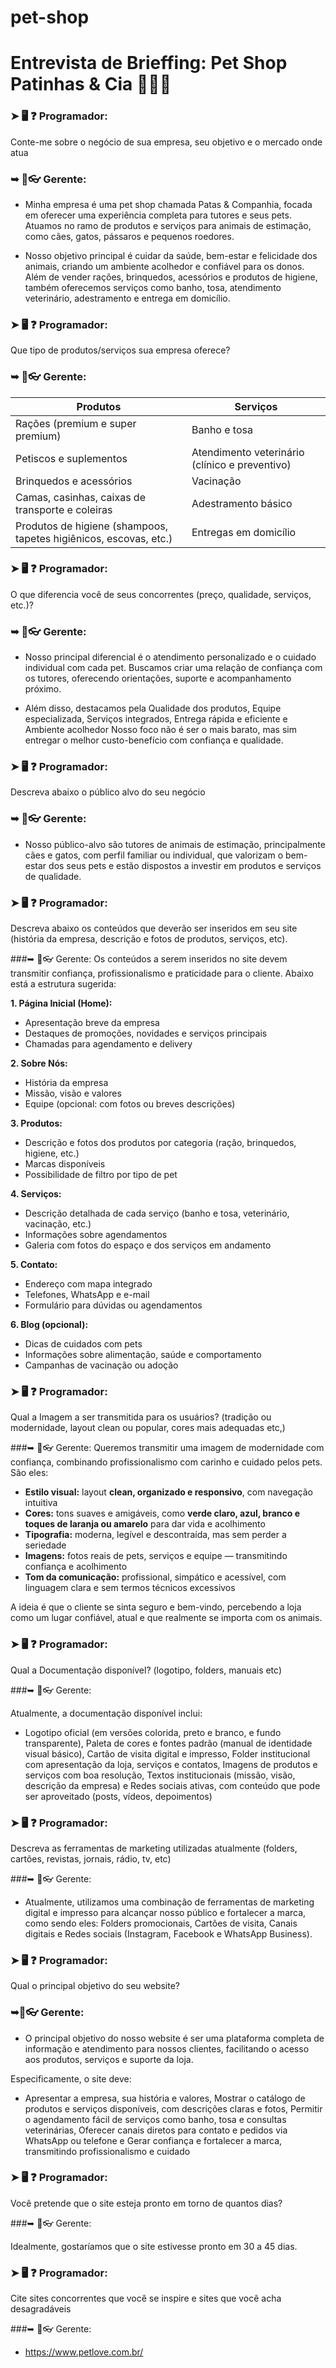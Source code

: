 # pet-shop
# Entrevista de Brieffing: Pet Shop Patinhas & Cia 🐾🐕‍🦺

### ➤ 🖥️ ❓ Programador:

Conte-me sobre o negócio de sua empresa, seu objetivo e o mercado onde atua

### ➥ 👔👓 Gerente:
- Minha empresa é uma pet shop chamada Patas & Companhia, focada em oferecer uma experiência completa para tutores e seus pets. Atuamos no ramo de produtos e serviços para animais de estimação, como cães, gatos, pássaros e pequenos roedores.

- Nosso objetivo principal é cuidar da saúde, bem-estar e felicidade dos animais, criando um ambiente acolhedor e confiável para os donos. Além de vender rações, brinquedos, acessórios e produtos de higiene, também oferecemos serviços como banho, tosa, atendimento veterinário, adestramento e entrega em domicílio.

### ➤ 🖥️ ❓ Programador:

Que tipo de produtos/serviços sua empresa oferece?

### ➥ 👔👓 Gerente:

                    
Produtos  | Serviços
------------- | -------------
Rações (premium e super premium)  | Banho e tosa
Petiscos e suplementos  | Atendimento veterinário (clínico e preventivo)
Brinquedos e acessórios | Vacinação
Camas, casinhas, caixas de transporte e coleiras | Adestramento básico
Produtos de higiene (shampoos, tapetes higiênicos, escovas, etc.)  | Entregas em domicílio

### ➤ 🖥️ ❓ Programador:
O que diferencia você de seus concorrentes (preço, qualidade, serviços, etc.)?

### ➥ 👔👓 Gerente: 

- Nosso principal diferencial é o atendimento personalizado e o cuidado individual com cada pet. Buscamos criar uma relação de confiança com os tutores, oferecendo orientações, suporte e acompanhamento próximo.

- Além disso, destacamos pela Qualidade dos produtos, Equipe especializada, Serviços integrados, Entrega rápida e eficiente e Ambiente acolhedor
Nosso foco não é ser o mais barato, mas sim entregar o melhor custo-benefício com confiança e qualidade.

### ➤ 🖥️ ❓ Programador:

Descreva abaixo o público alvo do seu negócio

### ➥ 👔👓 Gerente: 
- Nosso público-alvo são tutores de animais de estimação, principalmente cães e gatos, com perfil familiar ou individual, que valorizam o bem-estar dos seus pets e estão dispostos a investir em produtos e serviços de qualidade.

### ➤ 🖥️ ❓ Programador:

Descreva abaixo os conteúdos que deverão ser inseridos em seu site (história da empresa, descrição e fotos de produtos, serviços, etc).

###➥ 👔👓 Gerente:
Os conteúdos a serem inseridos no site devem transmitir confiança, profissionalismo e praticidade para o cliente. Abaixo está a estrutura sugerida:

**1. Página Inicial (Home):**

* Apresentação breve da empresa
* Destaques de promoções, novidades e serviços principais
* Chamadas para agendamento e delivery

**2. Sobre Nós:**

* História da empresa
* Missão, visão e valores
* Equipe (opcional: com fotos ou breves descrições)

**3. Produtos:**

* Descrição e fotos dos produtos por categoria (ração, brinquedos, higiene, etc.)
* Marcas disponíveis
* Possibilidade de filtro por tipo de pet

**4. Serviços:**

* Descrição detalhada de cada serviço (banho e tosa, veterinário, vacinação, etc.)
* Informações sobre agendamentos
* Galeria com fotos do espaço e dos serviços em andamento

**5. Contato:**

* Endereço com mapa integrado
* Telefones, WhatsApp e e-mail
* Formulário para dúvidas ou agendamentos

**6. Blog (opcional):**

* Dicas de cuidados com pets
* Informações sobre alimentação, saúde e comportamento
* Campanhas de vacinação ou adoção

### ➤ 🖥️ ❓ Programador: 

Qual a Imagem a ser transmitida para os usuários? (tradição ou modernidade, layout clean ou popular, cores mais adequadas etc,)

###➥ 👔👓 Gerente:
Queremos transmitir uma imagem de modernidade com confiança, combinando profissionalismo com carinho e cuidado pelos pets. São eles:

* **Estilo visual:** layout **clean, organizado e responsivo**, com navegação intuitiva
* **Cores:** tons suaves e amigáveis, como **verde claro, azul, branco e toques de laranja ou amarelo** para dar vida e acolhimento
* **Tipografia:** moderna, legível e descontraída, mas sem perder a seriedade
* **Imagens:** fotos reais de pets, serviços e equipe — transmitindo confiança e acolhimento
* **Tom da comunicação:** profissional, simpático e acessível, com linguagem clara e sem termos técnicos excessivos

A ideia é que o cliente se sinta seguro e bem-vindo, percebendo a loja como um lugar confiável, atual e que realmente se importa com os animais.

### ➤ 🖥️ ❓ Programador:

Qual a Documentação disponível? (logotipo, folders, manuais etc)

###➥ 👔👓 Gerente:

Atualmente, a documentação disponível inclui:

- Logotipo oficial (em versões colorida, preto e branco, e fundo transparente), Paleta de cores e fontes padrão (manual de identidade visual básico), Cartão de visita digital e impresso, Folder institucional com apresentação da loja, serviços e contatos, Imagens de produtos e serviços com boa resolução, Textos institucionais (missão, visão, descrição da empresa) e Redes sociais ativas, com conteúdo que pode ser aproveitado (posts, vídeos, depoimentos)

### ➤ 🖥️ ❓ Programador:

Descreva as ferramentas de marketing utilizadas atualmente (folders, cartões, revistas, jornais, rádio, tv, etc)

###➥ 👔👓 Gerente:

- Atualmente, utilizamos uma combinação de ferramentas de marketing digital e impresso para alcançar nosso público e fortalecer a marca, como sendo eles: Folders promocionais, Cartões de visita, Canais digitais e Redes sociais (Instagram, Facebook e WhatsApp Business). 

### ➤ 🖥️ ❓ Programador:

Qual o principal objetivo do seu website?

### ➥👔👓 Gerente:
- O principal objetivo do nosso website é ser uma plataforma completa de informação e atendimento para nossos clientes, facilitando o acesso aos produtos, serviços e suporte da loja.

Especificamente, o site deve:
- Apresentar a empresa, sua história e valores,  Mostrar o catálogo de produtos e serviços disponíveis, com descrições claras e fotos, Permitir o agendamento fácil de serviços como banho, tosa e consultas veterinárias, Oferecer canais diretos para contato e pedidos via WhatsApp ou telefone e Gerar confiança e fortalecer a marca, transmitindo profissionalismo e cuidado

### ➤ 🖥️ ❓ Programador:

Você pretende que o site esteja pronto em torno de quantos dias?

###➥ 👔👓 Gerente: 

Idealmente, gostaríamos que o site estivesse pronto em 30 a 45 dias.

### ➤ 🖥️ ❓ Programador:

Cite sites concorrentes que você se inspire e sites que você acha desagradáveis

###➥ 👔👓 Gerente: 
- https://www.petlove.com.br/
